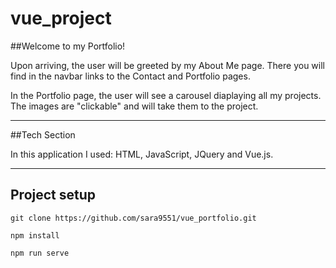 # vue_project

##Welcome to my Portfolio!

Upon arriving, the user will be greeted by my About Me page. There you will find in the navbar links to the Contact and Portfolio pages.

In the Portfolio page, the user will see a carousel diaplaying all my projects. The images are "clickable" and will take them to the project.

------------------------------------------------------------------

##Tech Section

In this application I used: HTML, JavaScript, JQuery and Vue.js.

------------------------------------------------------------------

## Project setup
```
git clone https://github.com/sara9551/vue_portfolio.git
```
```
npm install
```
```
npm run serve
```

